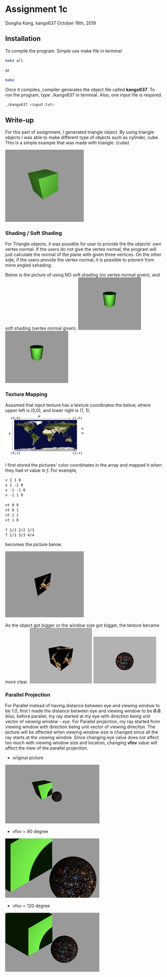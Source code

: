 # Assignment 1c

Dongha Kang, kangx637
October 16th, 2019


## Installation

To compile the program. Simple use make file in terminal
```bash
make all
```
or
```bash
make
```
Once it compiles, compiler generates the object file called **kangx637**. To run the program, type ./kangx637 in terminal.
Also, one input file is required.
```bash
./kangx637 <input.txt>
```


## Write-up

For this part of assignment, I generated triangle object. By using triangle objects
I was able to make different type of objects such as cylinder, cube.
This is a simple example that was made with triangle. (cube)

<img src="cube.png" width="50%" height="50%">



### Shading / Soft Shading
For Triangle objects, it was possible for user to provide the the objects' own vertex normal.
If the users do not give the vertex normal, the program will just calculate the normal of the plane with given three vertices.
On the other side, if the users provide the vertex normal, it is possible to prevent from more angled sshading.

Below is the picture of using NO soft shading (no vertex normal given), and soft shading (vertex normal given).
<img src="hard_cylinder.png" width="40%" height="40%">
<img src="soft_cylinder.png" width="40%" height="40%">


### Texture Mapping
Assumed that input texture has a texture coordinates the below, where upper left is (0,0), and lower right is (1, 1);
<img src="texture_coordinates.png" width="50%" height="50%">

I first stored the pictures' color coordinates in the array and mapped it when they had vt value in *f*.
For example,
```
v 1 1 0
v 1 -1 0
v -1 -1 0
v -1 1 0

vt 0 0
vt 0 1
vt 1 1
vt 1 0

f 1/1 2/2 3/3
f 1/1 3/3 4/4
```
becomes the picture below.

<img src="texture.png" width="50%" height="50%">

As the object got bigger or the window size got bigger, the texture became more clear.
<img src="cube_texture.png" width="40%" height="40%"> <img src="sphere_texture.png" width="40%" height="40%">


### Parallel Projection
For Parallel instead of having distance between eye and viewing window to be *1.0*, first I made the
distance between eye and viewing window to be ***0.0***.
Also, before parallel, my ray started at my eye with direction being unit vector of *viewing window - eye*.
For Parallel projection, my ray started from viewing window with direction being unit vector of viewing direciton.
The picture will be affected when viewing window size is changed since all the ray starts at the viewing window.
Since changing eye value does not affect too much with viewing window size and location,
changing **vfov** value will affect the view of the parallel projection.
- original picture  
<img src="og_parallel.png" width="60%" height="60%">

- vfov = 90 degree
<img src="parallel90.png" width="60%" height="60%">

- vfov = 120 degree
<img src="parallel120.png" width="60%" height="60%">

